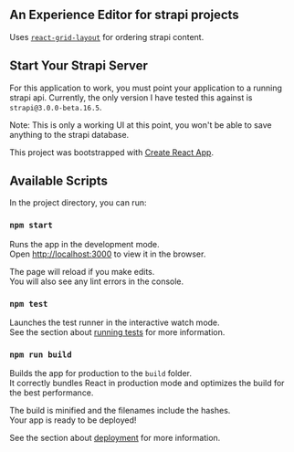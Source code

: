 ## An Experience Editor for strapi projects

Uses [`react-grid-layout`](https://www.npmjs.com/package/react-grid-layout) for ordering strapi content.

## Start Your Strapi Server

For this application to work, you must point your application to a running strapi api. Currently, the only version I have tested this against is `strapi@3.0.0-beta.16.5`.

Note: This is only a working UI at this point, you won't be able to save anything to the strapi database.

This project was bootstrapped with [Create React App](https://github.com/facebook/create-react-app).

## Available Scripts

In the project directory, you can run:

### `npm start`

Runs the app in the development mode.<br>
Open [http://localhost:3000](http://localhost:3000) to view it in the browser.

The page will reload if you make edits.<br>
You will also see any lint errors in the console.

### `npm test`

Launches the test runner in the interactive watch mode.<br>
See the section about [running tests](https://facebook.github.io/create-react-app/docs/running-tests) for more information.

### `npm run build`

Builds the app for production to the `build` folder.<br>
It correctly bundles React in production mode and optimizes the build for the best performance.

The build is minified and the filenames include the hashes.<br>
Your app is ready to be deployed!

See the section about [deployment](https://facebook.github.io/create-react-app/docs/deployment) for more information.
